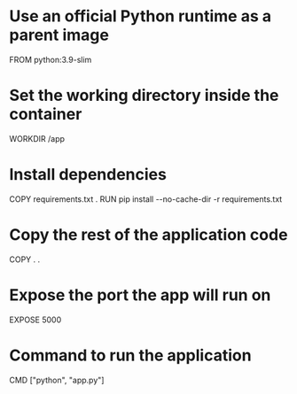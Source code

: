 # Use an official Python runtime as a parent image
FROM python:3.9-slim

# Set the working directory inside the container
WORKDIR /app

# Install dependencies
COPY requirements.txt .
RUN pip install --no-cache-dir -r requirements.txt

# Copy the rest of the application code
COPY . .

# Expose the port the app will run on
EXPOSE 5000

# Command to run the application
CMD ["python", "app.py"]
